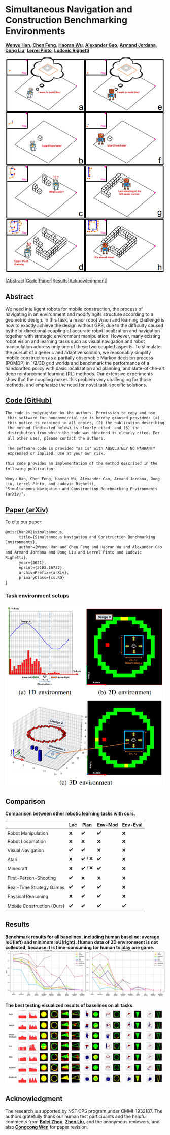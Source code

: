 # Simultaneous Navigation and Construction Benchmarking Environments

[**Wenyu Han**](https://github.com/WenyuHan-LiNa), [**Chen Feng**](https://engineering.nyu.edu/faculty/chen-feng), [**Haoran Wu**](https://www.linkedin.com/in/haoran-lucas-ng-4053471a0/), [**Alexander Gao**](https://www.alexandergao.com/), [**Armand Jordana**](https://wp.nyu.edu/machinesinmotion/people/), [**Dong Liu**](http://mechatronics.engineering.nyu.edu/people/phd-candidates/dongdong-liu.php), [**Lerrel Pinto**](https://www.lerrelpinto.com/), [**Ludovic Righetti**](https://wp.nyu.edu/machinesinmotion/89-2/)

![Overview](https://raw.githubusercontent.com/ai4ce/SNAC/main/docs/figs/overview.PNG?token=ANKETMQES4EKYCQYAE4K4WLAN4WB4)

|[Abstract](#abstract)|[Code](#code-github)|[Paper](#paper-arxiv)|[Results](#results)|[Acknowledgment](#acknowledgment)|

## Abstract
We need intelligent robots for mobile construction, the process of navigating in an environment and modifyingits structure according to a geometric design. In this task, a major robot vision and learning challenge is how to exactly achieve the design without GPS, due to the difficulty caused bythe bi-directional coupling of accurate robot localization and navigation together with strategic environment manipulation. However, many existing robot vision and learning tasks such as visual navigation and robot manipulation address only one of these two coupled aspects. To stimulate the pursuit of a generic and adaptive solution, we reasonably simplify mobile construction as a partially observable Markov decision process (POMDP) in 1/2/3D grid worlds and benchmark the performance of a handcrafted policy with basic localization and planning, and state-of-the-art deep reinforcement learning (RL) methods. Our extensive experiments show that the coupling makes this problem very challenging for those methods, and emphasize the need for novel task-specific solutions.

## [Code (GitHub)](https://github.com/ai4ce/SNAC/tree/main/)
```
The code is copyrighted by the authors. Permission to copy and use 
 this software for noncommercial use is hereby granted provided: (a)
 this notice is retained in all copies, (2) the publication describing
 the method (indicated below) is clearly cited, and (3) the
 distribution from which the code was obtained is clearly cited. For
 all other uses, please contact the authors.
 
 The software code is provided "as is" with ABSOLUTELY NO WARRANTY
 expressed or implied. Use at your own risk.

This code provides an implementation of the method described in the
following publication: 

Wenyu Han, Chen Feng, Haoran Wu, Alexander Gao, Armand Jordana, Dong Liu, Lerrel Pinto, and Ludovic Righetti,    
"Simultaneous Navigation and Construction Benchmarking Environments (arXiv)". 
``` 
## [Paper (arXiv)](https://arxiv.org/abs/2103.16732)
To cite our paper:
```
@misc{han2021simultaneous,
      title={Simultaneous Navigation and Construction Benchmarking Environments}, 
      author={Wenyu Han and Chen Feng and Haoran Wu and Alexander Gao and Armand Jordana and Dong Liu and Lerrel Pinto and Ludovic Righetti},
      year={2021},
      eprint={2103.16732},
      archivePrefix={arXiv},
      primaryClass={cs.RO}
}
```

### Task environment setups  
![env](https://raw.githubusercontent.com/ai4ce/SNAC/main/docs/figs/environment.PNG?token=ANKETMWZOL7HPJVJHNDX2B3AN4WDE)

## Comparison 
**Comparison between other robotic learning tasks with ours.**

|   | Loc |Plan|Env-Mod|Env-Eval|
| ------------- | ------------- |------------- |------------- |------------- |
| Robot Manipulation |:x:| :heavy_check_mark:  |:heavy_check_mark: |:x:|
| Robot Locomotion  | :x: |:x: |:x: |:x: |
|Visual Navigation|:heavy_check_mark:  |:heavy_check_mark: |:x:|:x:|
|Atari|:x:|:heavy_check_mark: / :x:|:heavy_check_mark: |:x:|
|Minecraft|:x:|:heavy_check_mark: / :x:|:heavy_check_mark: |:x:|
|First-Person-Shooting|:heavy_check_mark:|:x:|:x:|:x:|
|Real-Time Strategy Games|:heavy_check_mark:|:heavy_check_mark:|:heavy_check_mark:|:x:|
|Physical Reasoning|:x:|:heavy_check_mark:|:heavy_check_mark:|:x:|
|Mobile Construction (Ours)|:heavy_check_mark:|:heavy_check_mark:|:heavy_check_mark:|:heavy_check_mark:|

## Results
**Benchmark results for all baselines, including human baseline: average IoU(left) and minimum IoU(right). Human data of 3D environment is not collected, because it is time-consuming for human to play one game.**
![Baseline_curve](https://raw.githubusercontent.com/ai4ce/SNAC/main/docs/figs/result_curve.PNG?token=ANKETMSFKVHG2SIV2JIVMLTAN4WEW)

**The best testing visualized results of baselines on all tasks.**
![Baseline_visualize](https://raw.githubusercontent.com/ai4ce/SNAC/main/docs/figs/results_fig.PNG?token=ANKETMRREVGARACAVL44QJLAN4WFW)

## Acknowledgment
 The research is supported by NSF CPS program under CMMI-1932187. The authors gratefully thank our human test participants and the helpful comments from [**Bolei Zhou**](http://bzhou.ie.cuhk.edu.hk/), [**Zhen Liu**](http://itszhen.com/), and the anonymous reviewers, and also [**Congcong Wen**](https://scholar.google.com/citations?hl=en&user=OTBgvCYAAAAJ) for paper revision.
